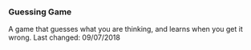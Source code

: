 ### Guessing Game
A game that guesses what you are thinking, and learns when you get it wrong.
Last changed: 09/07/2018